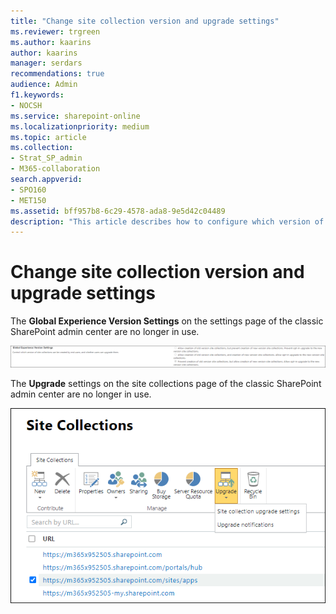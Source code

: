 ```yaml
---
title: "Change site collection version and upgrade settings"
ms.reviewer: trgreen
ms.author: kaarins
author: kaarins
manager: serdars
recommendations: true
audience: Admin
f1.keywords:
- NOCSH
ms.service: sharepoint-online
ms.localizationpriority: medium
ms.topic: article
ms.collection:  
- Strat_SP_admin
- M365-collaboration
search.appverid:
- SPO160
- MET150
ms.assetid: bff957b8-6c29-4578-ada8-9e5d42c04489
description: "This article describes how to configure which version of SharePoint is used when creating a site collection and whether or not the site collection can be upgraded to a new version of SharePoint."
---
```


# Change site collection version and upgrade settings

The **Global Experience Version Settings** on the settings page of the classic SharePoint admin center are no longer in use.

![Global experience version settings](media/global-experience-version-settings.png)

The **Upgrade** settings on the site collections page of the classic SharePoint admin center are no longer in use.

![Site collection upgrade settings and upgrade notifications](media/site-collection-upgrade-settings-upgrade-notifications.png)
